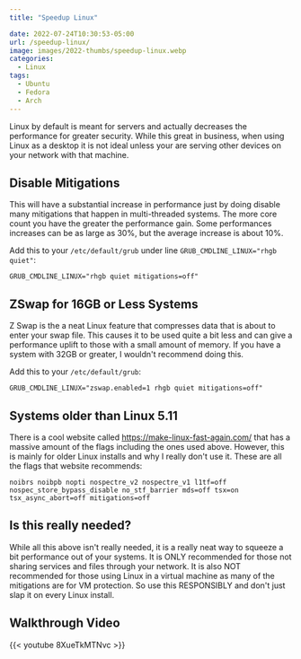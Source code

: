 ```yaml
---
title: "Speedup Linux"

date: 2022-07-24T10:30:53-05:00
url: /speedup-linux/
image: images/2022-thumbs/speedup-linux.webp
categories:
  - Linux
tags:
  - Ubuntu
  - Fedora
  - Arch
---
```

Linux by default is meant for servers and actually decreases the performance for greater security. While this great in business, when using Linux as a desktop it is not ideal unless your are serving other devices on your network with that machine. 
<!--more-->
## Disable Mitigations
This will have a substantial increase in performance just by doing disable many mitigations that happen in multi-threaded systems. The more core count you have the greater the performance gain. Some performances increases can be as large as 30%, but the average increase is about 10%. 

Add this to your `/etc/default/grub` under line `GRUB_CMDLINE_LINUX="rhgb quiet"`:
```
GRUB_CMDLINE_LINUX="rhgb quiet mitigations=off"
```

## ZSwap for 16GB or Less Systems
Z Swap is the a neat Linux feature that compresses data that is about to enter your swap file. This causes it to be used quite a bit less and can give a performance uplift to those with a small amount of memory. If you have a system with 32GB or greater, I wouldn't recommend doing this. 

Add this to your `/etc/default/grub`:
```
GRUB_CMDLINE_LINUX="zswap.enabled=1 rhgb quiet mitigations=off"
```

## Systems older than Linux 5.11
There is a cool website called <https://make-linux-fast-again.com/> that has a massive amount of the flags including the ones used above. However, this is mainly for older Linux installs and why I really don't use it. These are all the flags that website recommends:
```
noibrs noibpb nopti nospectre_v2 nospectre_v1 l1tf=off nospec_store_bypass_disable no_stf_barrier mds=off tsx=on tsx_async_abort=off mitigations=off
```

## Is this really needed?
While all this above isn't really needed, it is a really neat way to squeeze a bit performance out of your systems. It is ONLY recommended for those not sharing services and files through your network. It is also NOT recommended for those using Linux in a virtual machine as many of the mitigations are for VM protection. So use this RESPONSIBLY and don't just slap it on every Linux install. 

## Walkthrough Video

{{< youtube 8XueTkMTNvc >}}

